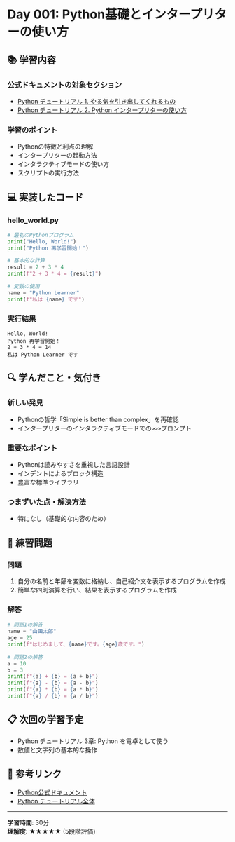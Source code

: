 # Day 001: Python基礎とインタープリターの使い方

## 📚 学習内容

### 公式ドキュメントの対象セクション
- [Python チュートリアル 1. やる気を引き出してくれるもの](https://docs.python.org/ja/3/tutorial/appetite.html)
- [Python チュートリアル 2. Python インタープリターの使い方](https://docs.python.org/ja/3/tutorial/interpreter.html)

### 学習のポイント
- Pythonの特徴と利点の理解
- インタープリターの起動方法
- インタラクティブモードの使い方
- スクリプトの実行方法

## 💻 実装したコード

### hello_world.py
```python
# 最初のPythonプログラム
print("Hello, World!")
print("Python 再学習開始！")

# 基本的な計算
result = 2 + 3 * 4
print(f"2 + 3 * 4 = {result}")

# 変数の使用
name = "Python Learner"
print(f"私は {name} です")
```

### 実行結果
```
Hello, World!
Python 再学習開始！
2 + 3 * 4 = 14
私は Python Learner です
```

## 🔍 学んだこと・気付き

### 新しい発見
- Pythonの哲学「Simple is better than complex」を再確認
- インタープリターのインタラクティブモードでの`>>>`プロンプト

### 重要なポイント
- Pythonは読みやすさを重視した言語設計
- インデントによるブロック構造
- 豊富な標準ライブラリ

### つまずいた点・解決方法
- 特になし（基礎的な内容のため）

## 🎯 練習問題

### 問題
1. 自分の名前と年齢を変数に格納し、自己紹介文を表示するプログラムを作成
2. 簡単な四則演算を行い、結果を表示するプログラムを作成

### 解答
```python
# 問題1の解答
name = "山田太郎"
age = 25
print(f"はじめまして、{name}です。{age}歳です。")

# 問題2の解答
a = 10
b = 3
print(f"{a} + {b} = {a + b}")
print(f"{a} - {b} = {a - b}")
print(f"{a} * {b} = {a * b}")
print(f"{a} / {b} = {a / b}")
```

## 📋 次回の学習予定
- Python チュートリアル 3章: Python を電卓として使う
- 数値と文字列の基本的な操作

## 🔗 参考リンク
- [Python公式ドキュメント](https://docs.python.org/ja/3/)
- [Python チュートリアル全体](https://docs.python.org/ja/3/tutorial/)

---
**学習時間**: 30分  
**理解度**: ★★★★★ (5段階評価)